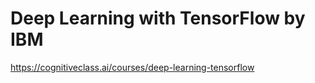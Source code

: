# Deep Learning with TensorFlow by IBM

https://cognitiveclass.ai/courses/deep-learning-tensorflow




